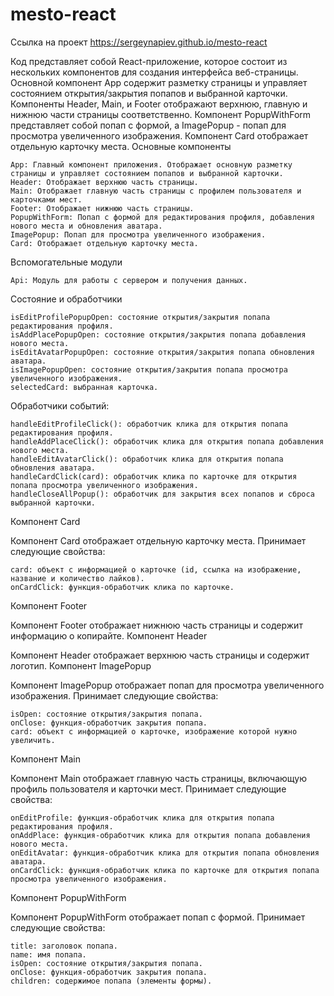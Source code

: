 # mesto-react

Ссылка на проект https://sergeynapiev.github.io/mesto-react

Код представляет собой React-приложение, которое состоит из нескольких компонентов для создания интерфейса веб-страницы. Основной компонент App содержит разметку страницы и управляет состоянием открытия/закрытия попапов и выбранной карточки. Компоненты Header, Main, и Footer отображают верхнюю, главную и нижнюю части страницы соответственно. Компонент PopupWithForm представляет собой попап с формой, а ImagePopup - попап для просмотра увеличенного изображения. Компонент Card отображает отдельную карточку места.
Основные компоненты

    App: Главный компонент приложения. Отображает основную разметку страницы и управляет состоянием попапов и выбранной карточки.
    Header: Отображает верхнюю часть страницы.
    Main: Отображает главную часть страницы с профилем пользователя и карточками мест.
    Footer: Отображает нижнюю часть страницы.
    PopupWithForm: Попап с формой для редактирования профиля, добавления нового места и обновления аватара.
    ImagePopup: Попап для просмотра увеличенного изображения.
    Card: Отображает отдельную карточку места.

Вспомогательные модули

    Api: Модуль для работы с сервером и получения данных.

Состояние и обработчики

    isEditProfilePopupOpen: состояние открытия/закрытия попапа редактирования профиля.
    isAddPlacePopupOpen: состояние открытия/закрытия попапа добавления нового места.
    isEditAvatarPopupOpen: состояние открытия/закрытия попапа обновления аватара.
    isImagePopupOpen: состояние открытия/закрытия попапа просмотра увеличенного изображения.
    selectedCard: выбранная карточка.

Обработчики событий:

    handleEditProfileClick(): обработчик клика для открытия попапа редактирования профиля.
    handleAddPlaceClick(): обработчик клика для открытия попапа добавления нового места.
    handleEditAvatarClick(): обработчик клика для открытия попапа обновления аватара.
    handleCardClick(card): обработчик клика по карточке для открытия попапа просмотра увеличенного изображения.
    handleCloseAllPopup(): обработчик для закрытия всех попапов и сброса выбранной карточки.

Компонент Card

Компонент Card отображает отдельную карточку места. Принимает следующие свойства:

    card: объект с информацией о карточке (id, ссылка на изображение, название и количество лайков).
    onCardClick: функция-обработчик клика по карточке.

Компонент Footer

Компонент Footer отображает нижнюю часть страницы и содержит информацию о копирайте.
Компонент Header

Компонент Header отображает верхнюю часть страницы и содержит логотип.
Компонент ImagePopup

Компонент ImagePopup отображает попап для просмотра увеличенного изображения. Принимает следующие свойства:

    isOpen: состояние открытия/закрытия попапа.
    onClose: функция-обработчик закрытия попапа.
    card: объект с информацией о карточке, изображение которой нужно увеличить.

Компонент Main

Компонент Main отображает главную часть страницы, включающую профиль пользователя и карточки мест. Принимает следующие свойства:

    onEditProfile: функция-обработчик клика для открытия попапа редактирования профиля.
    onAddPlace: функция-обработчик клика для открытия попапа добавления нового места.
    onEditAvatar: функция-обработчик клика для открытия попапа обновления аватара.
    onCardClick: функция-обработчик клика по карточке для открытия попапа просмотра увеличенного изображения.

Компонент PopupWithForm

Компонент PopupWithForm отображает попап с формой. Принимает следующие свойства:

    title: заголовок попапа.
    name: имя попапа.
    isOpen: состояние открытия/закрытия попапа.
    onClose: функция-обработчик закрытия попапа.
    children: содержимое попапа (элементы формы).